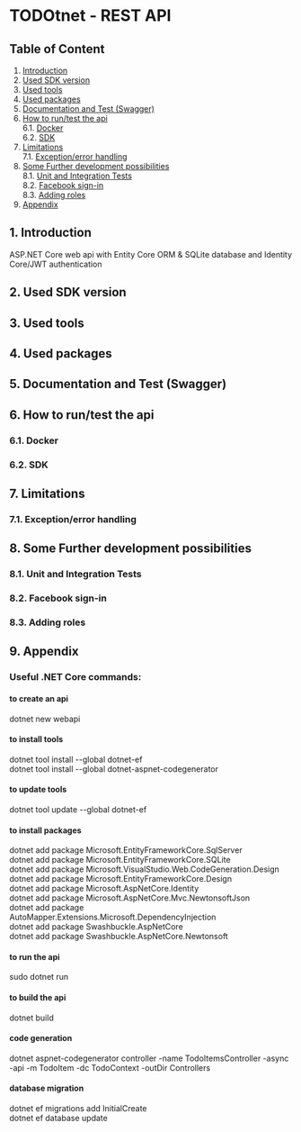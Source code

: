 # TODOtnet - REST API
## Table of Content
1. [Introduction](#introduction)
2. [Used SDK version](#used-sdk-version)
3. [Used tools](#used-tools)
4. [Used packages](#used-packages)
5. [Documentation and Test (Swagger)](#documentation-and-test-swagger)
6. [How to run/test the api](#how-to-run-test-the-api)\
	6.1. [Docker](#docker)\
	6.2. [SDK](#sdk)
7. [Limitations](#limitations)\
    7.1. [Exception/error handling](#exception-error-handling)
8. [Some Further development possibilities](#some-further-development-possibilities)\
	8.1. [Unit and Integration Tests](#unit-and-integration-tests)\
	8.2. [Facebook sign-in](#facebook-sign-in)\
	8.3. [Adding roles](#adding-roles)
9. [Appendix](#appendix)

## 1. Introduction <a name="introduction"></a>
ASP.NET Core web api with Entity Core ORM & SQLite database and Identity Core/JWT authentication
## 2. Used SDK version <a name="used-sdk-version"></a>
## 3. Used tools <a name="used-tools"></a>
## 4. Used packages <a name="used-packages"></a>
## 5. Documentation and Test (Swagger) <a name="documentation-and-test-swagger"></a>
## 6. How to run/test the api <a name="how-to-run-test-the-api"></a>
### 6.1. Docker <a name="docker"></a>
### 6.2. SDK <a name="sdk"></a>
## 7. Limitations <a name="limitations"></a>
### 7.1. Exception/error handling <a name="exception-error-handling"></a>
## 8. Some Further development possibilities <a name="some-further-development-possibilities"></a>
### 8.1. Unit and Integration Tests <a name="unit-and-integration-tests"></a>
### 8.2. Facebook sign-in <a name="facebook-sign-in"></a>
### 8.3. Adding roles <a name="adding-roles"></a>
## 9. Appendix <a name="appendix"></a>
### Useful .NET Core commands:
#### to create an api
dotnet new webapi

#### to install tools
dotnet tool install --global dotnet-ef\
dotnet tool install --global dotnet-aspnet-codegenerator

#### to update tools
dotnet tool update --global dotnet-ef

#### to install packages
dotnet add package Microsoft.EntityFrameworkCore.SqlServer\
dotnet add package Microsoft.EntityFrameworkCore.SQLite\
dotnet add package Microsoft.VisualStudio.Web.CodeGeneration.Design\
dotnet add package Microsoft.EntityFrameworkCore.Design\
dotnet add package Microsoft.AspNetCore.Identity\
dotnet add package Microsoft.AspNetCore.Mvc.NewtonsoftJson\
dotnet add package AutoMapper.Extensions.Microsoft.DependencyInjection\
dotnet add package Swashbuckle.AspNetCore\
dotnet add package Swashbuckle.AspNetCore.Newtonsoft

#### to run the api
sudo dotnet run

#### to build the api
dotnet build

#### code generation
dotnet aspnet-codegenerator controller -name TodoItemsController -async -api -m TodoItem -dc TodoContext -outDir Controllers

#### database migration
dotnet ef migrations add InitialCreate\
dotnet ef database update
